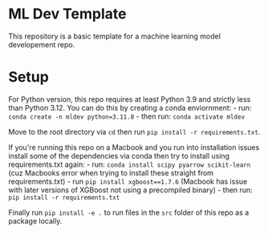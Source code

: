 # ML Dev Template
This repository is a basic template for a machine learning model developement repo. 

# Setup
For Python version, this repo requires at least Python 3.9 and strictly less than Python 3.12. You can do this by creating a conda enviornment:
    - run: `conda create -n mldev python=3.11.8`
    - then run: `conda activate mldev`

Move to the root directory via `cd` then run `pip install -r requirements.txt`. 

If you're running this repo on a Macbook and you run into installation issues install some of the dependencies via conda then try to install using requirements.txt again:
    - run: `conda install scipy pyarrow scikit-learn` (cuz Macbooks error when trying to install these straight from requirements.txt)
    - run `pip install xgboost==1.7.6` (Macbook has issue with later versions of XGBoost not using a precompiled binary)
    - then run: `pip install -r requirements.txt`

Finally run `pip install -e .` to run files in the `src` folder of this repo as a package locally.
